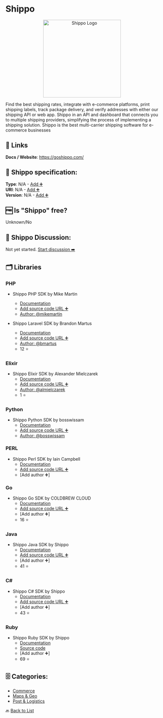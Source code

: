 # Shippo
<p align="center">
    <img width="256" src="https://raw.githubusercontent.com/apis-list/apis-list/main/apis/shippo/logo_256x256.png" alt="Shippo Logo"/>
</p>
Find the best shipping rates, integrate with e-commerce platforms, print shipping labels, track package delivery, and verify addresses with either our shipping API or web app. Shippo in an API and dashboard that connects you to multiple shipping providers, simplifying the process of implementing a shipping solution. Shippo is the best multi-carrier shipping software for e-commerce businesses

##  🔗 Links
**Docs / Website**: https://goshippo.com/

## 🧬 Shippo specification:
**Type**: N/A - [Add ➕](https://github.com/apis-list/apis-list/edit/main/apis-list.yaml)  
**URI**: N/A - [Add ➕](https://github.com/apis-list/apis-list/edit/main/apis-list.yaml)  
**Version**: N/A - [Add ➕](https://github.com/apis-list/apis-list/edit/main/apis-list.yaml)

## 🆓 Is "Shippo" free?
 Unknown/No 

## 💬 Shippo Discussion:
Not yet started. [Start discussion ➡️](https://github.com/apis-list/apis-list/discussions/new)

## 🗂️ Libraries
### PHP
- Shippo PHP SDK by Mike Martin
    - [Documentation](https://github.com/mikemartin/statamic-v1-shippo)
    - [Add source code URL ➕]()
    - [Author: @mikemartin](https://github.com/mikemartin)

- Shippo Laravel SDK by Brandon Martus
    - [Documentation](https://github.com/bmartus/laravel-shippo)
    - [Add source code URL ➕]()
    - [Author: @bmartus](https://github.com/bmartus)
    - 12 ⭐

### Elixir
- Shippo Elixir SDK by Alexander Mielczarek
    - [Documentation](https://github.com/almielczarek/shippo-elixir-client)
    - [Add source code URL ➕]()
    - [Author: @almielczarek](https://github.com/almielczarek)
    - 1 ⭐

### Python
- Shippo Python SDK by bosswissam
    - [Documentation](https://github.com/bosswissam/shippo-python)
    - [Add source code URL ➕]()
    - [Author: @bosswissam](https://github.com/bosswissam)

### PERL
- Shippo Perl SDK by Iain Campbell
    - [Documentation](https://github.com/cpanic/WebService-Shippo)
    - [Add source code URL ➕]()
    - [Add author ➕]

### Go
- Shippo Go SDK by COLDBREW CLOUD
    - [Documentation](https://github.com/coldbrewcloud/go-shippo)
    - [Add source code URL ➕]()
    - [Add author ➕]
    - 16 ⭐

### Java
- Shippo Java SDK by Shippo
    - [Documentation](https://github.com/goshippo/shippo-java-client)
    - [Add source code URL ➕]()
    - [Add author ➕]
    - 41 ⭐

### C#
- Shippo C# SDK by Shippo
    - [Documentation](https://github.com/goshippo/shippo-csharp-client)
    - [Add source code URL ➕]()
    - [Add author ➕]
    - 43 ⭐

### Ruby
- Shippo Ruby SDK by Shippo
    - [Documentation](https://goshippo.com/docs/)
    - [Source code](https://github.com/goshippo/shippo-ruby-client)
    - [Add author ➕]
    - 69 ⭐


## 🗄️ Categories:
- [Commerce](https://github.com/apis-list/apis-list#commerce-)
- [Maps & Geo](https://github.com/apis-list/apis-list#maps--geo-)
- [Post & Logistics](https://github.com/apis-list/apis-list#post--logistics-)

🔙  [Back to List](https://github.com/apis-list/apis-list)
